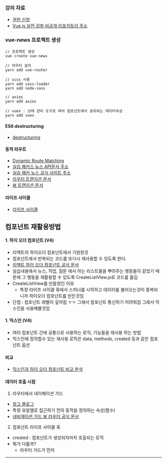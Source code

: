 ### 강의 자료
- [권한 신청](https://gist.github.com/joshua1988/3fd36e04623aa42d536d8dbae37290de)
- [Vue.js 실전 강좌 비공개 리포지토리 주소](https://github.com/joshua1988/vue-advanced)

### vue-news 프로젝트 생성
~~~
// 프로젝트 생성
vue create vue-news

// 라우터 설치
yarn add vue-router

// scss 사용
yarn add sass-loader 
yarn add node-sass

// axios
yarn add axios

// vuex : 상태 관리 도구로 여러 컴포넌트에서 굥유되는 데이터속성
yarn add vuex
~~~

#### ES6 destructuring
- [destructuring](https://joshua1988.github.io/es6-online-book/destructuring.html)

#### 동적 라우트
- [Dynamic Route Matching](https://router.vuejs.org/guide/essentials/dynamic-matching.html)
- [실습 해커스 뉴스 API문서 주소](https://github.com/tastejs/hacker-news-pwas/blob/master/docs/api.md)
- [실습 해커 뉴스 공식 사이트 주소](https://news.ycombinator.com/)
- [라우터 트랜지션 문서](https://router.vuejs.org/guide/advanced/transitions.html#per-route-transition)
- [뷰 트랜지션 문서](https://vuejs.org/v2/guide/transitions.html)


#### 라이프 사이클 
- [라이프 사이클](https://beomy.tistory.com/47)


## 컴포넌트 재활용방법
#### 1. 하이 오더 컴포넌트 (V4)
- 리액트의 하이오더 컴포넌트에서 기원된것
- 컴포넌트에서 반복되는 코드를 또다시 재사용할 수 있도록 한다.
- [리액트 하이 오더 컴포넌트 공식 문서](https://reactjs.org/docs/higher-order-components.html)
- 실습내용에서 뉴스, 직업, 질문 에서 하는 리스트들을 뿌려주는 행동들이 같았기 때문에 그 행동을 재활용할 수 있도록 CreateListView.js로 코드를 옮김
- CreateListView를 만들었던 이유 
  - 특정 라이프 사이클 훅에서 스피너를 시작하고 데이터를 불러오는것이 중복되니까 하이오더 컴포넌트를 만든것임
- 단점 : 컴포넌트 레벨이 깊어짐 ㅜㅜ 그래서 컴포넌트 통신하기 어려워짐 그래서 믹스인을 사용해볼것임

#### 1. 믹스인 (V4)
- 여러 컴포넌트 간에 공통으로 사용하는 로직, 기능들을 재사용 하는 방법
- 믹스인에 정의할수 있는 재사용 로직은 data, methods, created 등과 같은 컴포넌트 옵션

#### 비교
- [믹스인과 하이 오더 컴포넌트 비교 분석](https://joshua1988.github.io/vue-camp/reuse/mixins-vs-hoc.html#hoc-vs-mixins)


#### 데이터 호출 시점
1. 라우터에서 네이베이션 가드 
  - [참고 블로그](https://joshua1988.github.io/web-development/vuejs/vue-router-navigation-guards/)
  - 특정 유알엘로 접근하기 전의 동작을 정의하는 속성(함수)
  - [네비게이션 가드 뷰 라우터 공식 문서](https://router.vuejs.org/kr/guide/advanced/navigation-guards.html)
2. 컴포넌트 라이프 사이클 훅
  - created : 컴포넌트가 생성되자마자 호출되는 로직
- 뭐가 다를까?
  - 라우터 가드가 먼저

---
